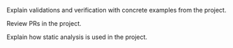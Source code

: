 <panel type="info" header="`W9.6a` Can explain software quality assurance :star::star::star:" expanded no-close>
  <include src="../../book/qualityAssurance/introduction/what/full.md" />
<!-- TODO: add evidence -->
</panel>

<!-- ==================================================================================================== -->

<panel type="info" header="`W9.6b` Can explain validation and verification :star::star::star:" expanded no-close>
  <include src="../../book/qualityAssurance/introduction/validationVsVerification/full.md" />
  <panel header=":dart: Evidence" expanded>

Explain validations and verification with concrete examples from the project.

  </panel>
</panel>

<!-- ==================================================================================================== -->

<panel type="info" header="`W9.6c` Can do code reviews :star::star::star:" expanded no-close>
  <include src="../../book/qualityAssurance/codeReviews/what/full.md" />
  <panel header=":dart: Evidence" expanded>

Review PRs in the project.

  </panel>
</panel>

<!-- ==================================================================================================== -->

<panel type="info" header="`W9.6d` Can explain static analysis :star::star::star:" expanded no-close>
  <include src="../../book/qualityAssurance/staticAnalysis/what/full.md" />
  <panel header=":dart: Evidence" expanded>

Explain how static analysis is used in the project.

  </panel>
</panel>

<!-- ==================================================================================================== -->

<panel type="info" header="`W9.6e` Can explain formal verification :star::star::star:" expanded no-close>
  <include src="../../book/qualityAssurance/formalVerification/what/full.md" />
<!-- TODO: add evidence -->
</panel>
